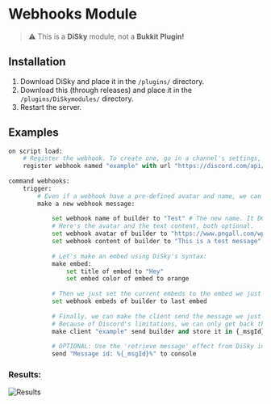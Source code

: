 # Webhooks Module

> :warning: This is a **DiSky** module, not a **Bukkit Plugin!**

## Installation

1. Download DiSky and place it in the `/plugins/` directory.
2. Download this (through releases) and place it in the `/plugins/DiSkymodules/` directory.
3. Restart the server.

## Examples

```python
on script load:
    # Register the webhook. To create one, go in a channel's settings, then Integrations, then Webhooks. Click on 'Copy URL' and paste it in the console.
    register webhook named "example" with url "https://discord.com/api/webhooks/XXX/XXXX"
   
command webhooks:
    trigger:
        # Even if a webhook have a pre-defined avatar and name, we can change that at every message.
        make a new webhook message:
 
            set webhook name of builder to "Test" # The new name. It DOES NOT affect the defined name.
            # Here's the avatar and the text content, both optional.
            set webhook avatar of builder to "https://www.pngall.com/wp-content/uploads/4/Coronavirus-PNG-Image.png"
            set webhook content of builder to "This is a test message"
            
            # Let's make an embed using DiSky's syntax:
            make embed:
                set title of embed to "Hey"
                set embed color of embed to orange
               
            # Then we just set the current embeds to the embed we just made.
            set webhook embeds of builder to last embed
            
            # Finally, we can make the client send the message we just made.
            # Because of Discord's limitations, we can only get back the message's ID.
            make client "example" send builder and store it in {_msgId}
            
            # OPTIONAL: Use the 'retrieve message' effect from DiSky in order to get an actual Message.
            send "Message id: %{_msgId}%" to console
```

### Results:

![Results](https://media.discordapp.net/attachments/491994251341856779/989619417409282148/unknown.png)
